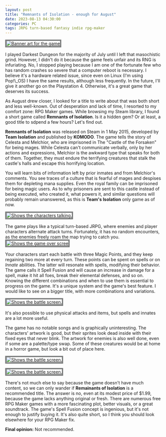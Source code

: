 ```yaml
---
layout: post 
title: "Remnants of Isolation - enough for August"
date: 2023-08-13 04:30:00 
categories: PC
tags: JRPG turn-based fantasy indie rpg-maker
---
```


<div class="adiv"> <a href="https://res.cloudinary.com/backlogrpgs/image/upload/v1691912041/remiso/ribanner.webp" title="Banner" data-lightbox="Banner"> <img src="https://res.cloudinary.com/backlogrpgs/image/upload/v1691912041/remiso/ribanner.webp" alt="Banner art for the game" style="border: 4px solid #7b7d7d;"> </a> </div><p></p>
I played Darkest Dungeon for the majority of July until I left that masochistic grind. However, I didn't do it because the game feels unfair and its RNG is infuriating. No, I stopped playing because I am one of the fortunate few who has random crashes so severe that a computer reboot is necessary. I believe it's a hardware related issue, since even on Linux (I'm using Pop!\_OS) I have the same results, although less frequently. In the future, I'll give it another go on the Playstation 4. Otherwise, it's a great game that deserves its success.

As August drew closer, I looked for a title to write about that was both short and less well-known. Out of desperation and lack of time, I resorted to my comfort zone: RPG Maker games. While browsing my Steam library, I found a short game called **Remnants of Isolation**. Is it a hidden gem? Or at least, a good title to sdpend a few hours? Let's find out. 
<!--more-->

**Remnants of Isolation** was released on Steam in 1 May 2015, developed by **Team Isolation** and published by **KOMODO**. The game tells the story of Celesta and Melchior, who are imprisoned in The "Castle of the Forsaken" for being mages. While Celesta can't communicate verbally, only by her actions and expressions, Melchior is the awkward type that speaks for both of them. Together, they must endure the terrifying creatures that stalk the castle's halls and escape this horrifying location.

You will learn bits of information left by prior inmates and from Melchior's comments. You see traces of a culture that is fearful of mages and despises them for depleting mana supplies. Even the royal family can be imprisoned for being magic users. As to why prisoners are sent to this castle instead of being executed, who created it, what powers it, and similar questions will probably remain unanswered, as this is **Team's Isolation** only game as of now. 

<div class="adiv"> <a href="https://res.cloudinary.com/backlogrpgs/image/upload/v1691912041/remiso/riss02.webp" title="" data-lightbox="date"> <img src="https://res.cloudinary.com/backlogrpgs/image/upload/v1691912041/remiso/riss02.webp" alt="Shows the characters talking." style="border: 4px solid #7b7d7d;"> </a> </div><p></p>
The game plays like a typical turn-based JRPG, where enemies and player characters alternate attack turns. Fortunately, it has no random encounters, as the enemies freely roam the map trying to catch you. 


<div class="adiv"> <a href="https://res.cloudinary.com/backlogrpgs/image/upload/v1691912041/remiso/riss06.webp" title="I love the Game Over screen, I had to include it somewhere. So brutal!" data-lightbox="gover"> <img src="https://res.cloudinary.com/backlogrpgs/image/upload/v1691912041/remiso/riss06.webp" alt="Shows the game over scree" style="border: 4px solid #7b7d7d;"> </a> </div><p></p>


Your characters start each battle with three Magic Points, and they keep regaining two more at every turn. These points can be spent on spells or on *Innate* abilities. The latter will resonate with spells, modifying their behavior. The game calls it Spell Fusion and will cause an increase in damage for a spell, make it hit all foes, break their elemental defenses, and so on. Knowing the different combinations and when to use them is essential to progress on the game. It's a unique system and the game's best feature. I would like to see on a bigger title, with more combinations and variations.

<div class="adiv"> <a href="https://res.cloudinary.com/backlogrpgs/image/upload/v1691912041/remiso/riss03.webp" title="" data-lightbox="enemies"> <img src="https://res.cloudinary.com/backlogrpgs/image/upload/v1691912041/remiso/riss03.webp" alt="Shows the battle screen." style="border: 4px solid #7b7d7d;"> </a> </div><p></p>
It's also possible to use physical attacks and items, but spells and innates are a lot more useful. 

The game has no notable songs and is graphically uninteresting. The characters' artwork is good, but their sprites look dead inside with their fixed eyes that never blink. The artwork for enemies is also well done, even if some are a palette/type swap. Some of these creatures would be at home in a horror game, but look a bit out of place here. 

<div class="grid-container">
<div class="adiv"> <a href="https://res.cloudinary.com/backlogrpgs/image/upload/v1691912041/remiso/riss04.webp" title="" data-lightbox="fight"> <img src="https://res.cloudinary.com/backlogrpgs/image/upload/v1691912041/remiso/riss04.webp" alt="Shows the battle screen." style="border: 4px solid #7b7d7d;"> </a> </div><p></p><div class="adiv"> <a href="https://res.cloudinary.com/backlogrpgs/image/upload/v1691912042/remiso/riss05.webp" title="" data-lightbox="fight"> <img src="https://res.cloudinary.com/backlogrpgs/image/upload/v1691912042/remiso/riss05.webp" alt="Shows the battle screen." style="border: 4px solid #7b7d7d;"> </a> </div></div><p></p>


There's not much else to say because the game doesn't have much content, so we can only wander if **Remainants of Isolation** is a recommended title. The answer is no, even at its modest price of $1.99, because the game lacks anything original or fresh. There are numerous free RPG Maker games with a more fascinating plot, better visuals, or a great soundtrack. The game's Spell Fusion concept is ingenious, but it's not enough to justify buying it. It's also quite short, so I think you should look elsewhere for your RPG Maker fix. 

**Final opinion:** Not recommended.